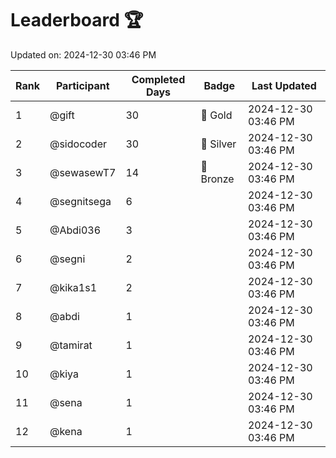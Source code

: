 # Leaderboard 🏆

Updated on: 2024-12-30 03:46 PM

| Rank | Participant       | Completed Days | Badge      | Last Updated         |
|------|-------------------|----------------|------------|----------------------|
| 1    | @gift             | 30             | 🏅 Gold     | 2024-12-30 03:46 PM |
| 2    | @sidocoder        | 30             | 🥈 Silver   | 2024-12-30 03:46 PM |
| 3    | @sewasewT7        | 14             | 🥉 Bronze   | 2024-12-30 03:46 PM |
| 4    | @segnitsega       | 6              |            | 2024-12-30 03:46 PM |
| 5    | @Abdi036          | 3              |            | 2024-12-30 03:46 PM |
| 6    | @segni            | 2              |            | 2024-12-30 03:46 PM |
| 7    | @kika1s1          | 2              |            | 2024-12-30 03:46 PM |
| 8    | @abdi             | 1              |            | 2024-12-30 03:46 PM |
| 9    | @tamirat          | 1              |            | 2024-12-30 03:46 PM |
| 10   | @kiya             | 1              |            | 2024-12-30 03:46 PM |
| 11   | @sena             | 1              |            | 2024-12-30 03:46 PM |
| 12   | @kena             | 1              |            | 2024-12-30 03:46 PM |
